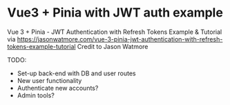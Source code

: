 # Vue3 + Pinia with JWT auth example
Vue 3 + Pinia - JWT Authentication with Refresh Tokens Example &amp; Tutorial via https://jasonwatmore.com/vue-3-pinia-jwt-authentication-with-refresh-tokens-example-tutorial
Credit to Jason Watmore

TODO:

- Set-up back-end with DB and user routes
- New user functionality
- Authenticate new accounts?
- Admin tools?